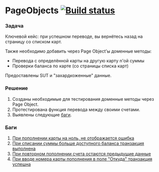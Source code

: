 # PageObjects [![Build status](https://ci.appveyor.com/api/projects/status/rq7e3oe656smduhl?svg=true)](https://ci.appveyor.com/project/ks1109b/pageobjects)

### Задача

Ключевой кейс: при успешном переводе, вы вернётесь назад на страницу со списком карт.

Также необходимо добавить через Page Object'ы доменные методы:
- Перевода с определённой карты на другую карту n'ой суммы
- Проверки баланса по карте (со страницы списка карт)

Предоставлены SUT и "захардкоженные" данные.

### Решение

1. Созданы необходимые для тестирования доменные методы через Page Object.
1. Протестирована функция перевода между своими счетами.
1. Выявлены следующие [баги](https://github.com/ks1109b/PageObjects#баги).

### Баги

1. [При пополнении карты на ноль, не отображается ошибка](https://github.com/ks1109b/PageObjects/issues/1)
1. [При списании суммы больше доступного баланса транзакция выполнена](https://github.com/ks1109b/PageObjects/issues/2)
1. [При повторном пополнении счета остаются предыдущие данные](https://github.com/ks1109b/PageObjects/issues/3)
1. [При вводе номера карты пополнения в поле "Откуда" транзакция успешна](https://github.com/ks1109b/PageObjects/issues/4)